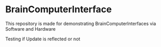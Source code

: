 # BrainComputerInterface
This repository is made for demonstrating BrainComputerInterfaces via Software and Hardware

Testing if Update is reflected or not 
